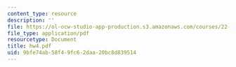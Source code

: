 ```yaml
---
content_type: resource
description: ''
file: https://ol-ocw-studio-app-production.s3.amazonaws.com/courses/22-103-microscopic-theory-of-transport-fall-2003/9bfe74ab58f49fc62daa20bc8d839514_hw4.pdf
file_type: application/pdf
resourcetype: Document
title: hw4.pdf
uid: 9bfe74ab-58f4-9fc6-2daa-20bc8d839514
---
```

